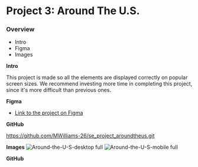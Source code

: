# Project 3: Around The U.S.

### Overview  

* Intro  
* Figma  
* Images  
  
**Intro**
  
This project is made so all the elements are displayed correctly on popular screen sizes. We recommend investing more time in completing this project, since it's more difficult than previous ones.  
  
**Figma**  
  
* [Link to the project on Figma](https://www.figma.com/file/ii4xxsJ0ghevUOcssTlHZv/Sprint-3%3A-Around-the-US?node-id=0%3A1)  

**GitHub**  

https://github.com/MWilliams-26/se_project_aroundtheus.git

**Images** 
![Around-the-U-S-desktop full](https://github.com/MWilliams-26/se_project_aroundtheus/assets/129562325/761fbc77-619d-456c-a97d-6b82bef90e40)
![Around-the-U-S-mobile full](https://github.com/MWilliams-26/se_project_aroundtheus/assets/129562325/b146bc42-4eaf-42c8-ac84-c8be837222cc)

**GitHub**


